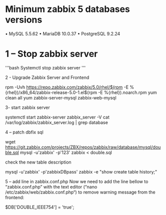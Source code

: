 # Minimum zabbix 5 databases versions 

•	MySQL 5.5.62
•	MariaDB 10.0.37
•	PostgreSQL 9.2.24


# 1 – Stop zabbix server 

'''bash
Systemctl stop zabbix server 
'''

2 - Upgrade Zabbix Server and Frontend

rpm -Uvh https://repo.zabbix.com/zabbix/5.0/rhel/$(rpm -E %{rhel})/x86_64/zabbix-release-5.0-1.el$(rpm -E %{rhel}).noarch.rpm
yum clean all
yum zabbix-server-mysql zabbix-web-mysql


3- start zabbix server

systemctl start zabbix-server
zabbix_server -V
cat /var/log/zabbix/zabbix_server.log | grep database



4 – patch dbfix sql

wget https://git.zabbix.com/projects/ZBX/repos/zabbix/raw/database/mysql/double.sql
mysql -u'zabbix' -p'123' zabbix < double.sql


check the new table description

mysql -u'zabbix' -p'zabbixDBpass' zabbix -e "show create table history;"

5 – add line in zabbix.conf.php
Now we need to add the line bellow to “zabbix.conf.php” with the text editor (“nano /etc/zabbix/web/zabbix.conf.php“) to remove warning message from the frontend:

$DB['DOUBLE_IEEE754'] = 'true';
